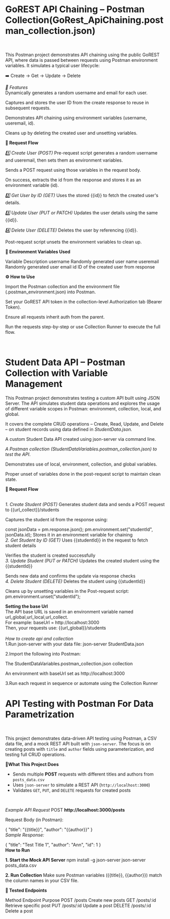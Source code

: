 # GoREST API Chaining – Postman Collection(GoRest_ApiChaining.postman_collection.json)

<br>


This Postman project demonstrates API chaining using the public GoREST API, where data is passed between requests using Postman environment variables. It simulates a typical user lifecycle:

➡️ Create → Get → Update → Delete

*📌 Features*<br>
Dynamically generates a random username and email for each user.

Captures and stores the user ID from the create response to reuse in subsequent requests.

Demonstrates API chaining using environment variables (username, useremail, id).

Cleans up by deleting the created user and unsetting variables.

**🔄 Request Flow**



*1️⃣ Create User (POST)*
Pre-request script generates a random username and useremail, then sets them as environment variables.

Sends a POST request using those variables in the request body.

On success, extracts the id from the response and stores it as an environment variable (id).

*2️⃣ Get User by ID (GET)*
Uses the stored {{id}} to fetch the created user's details.

*3️⃣ Update User (PUT or PATCH)*
Updates the user details using the same {{id}}.

*4️⃣ Delete User (DELETE)*
Deletes the user by referencing {{id}}.

Post-request script unsets the environment variables to clean up.

**🧪 Environment Variables Used**<br>

Variable	Description
username	Randomly generated user name
useremail	Randomly generated user email
id	ID of the created user from response

**⚙️ How to Use**<br>

Import the Postman collection and the environment file (.postman_environment.json) into Postman.

Set your GoREST API token in the collection-level Authorization tab (Bearer Token).

Ensure all requests inherit auth from the parent.

Run the requests step-by-step or use Collection Runner to execute the full flow.


<br>



# Student Data API – Postman Collection with Variable Management <br>

This Postman project demonstrates testing a custom API built using JSON Server. The API simulates student data operations and explores the usage of different variable scopes in Postman: environment, collection, local, and global.

It covers the complete CRUD operations – Create, Read, Update, and Delete – on student records using data defined in *StudentData.json.*

A custom Student Data API created using json-server via command line.<br>



*A Postman collection (StudentDataVariables.postman_collection.json) to test the API*.

Demonstrates use of local, environment, collection, and global variables.

Proper unset of variables done in the post-request script to maintain clean state.

**🔄 Request Flow**<br><br>

*1. Create Student (POST)*
Generates student data and sends a POST request to {{url_collect}}/students

Captures the student id from the response using:

const jsonData = pm.response.json();
pm.environment.set("studentId", jsonData.id);
Stores it in an environment variable for chaining
<br>
*2. Get Student by ID (GET)*
Uses {{studentId}} in the request to fetch student details

Verifies the student is created successfully
<br>
*3. Update Student (PUT or PATCH)*
Updates the created student using the {{studentId}}

Sends new data and confirms the update via response checks
<br>
*4. Delete Student (DELETE)*
Deletes the student using {{studentId}}

Cleans up by unsetting variables in the Post-request script:
pm.environment.unset("studentId");
<br>


**Setting the base Url**
<br>
The API base URL is saved in an environment variable named url_global,url_local,url_collect.
<br>
For example:
baseUrl = http://localhost:3000
<br>
Then, your requests use:
{{url_global}}/students
<br>
<br>
*How to create api and collection*
<br>
1.Run json-server with your data file:
json-server StudentData.json

2.Import the following into Postman:

The StudentDataVariables.postman_collection.json collection

An environment with baseUrl set as http://localhost:3000

3.Run each request in sequence or automate using the Collection Runner


 # API Testing with Postman For Data Parametrization
<br>

This project demonstrates data-driven API testing using Postman, a CSV data file, and a mock REST API built with `json-server`. The focus is on creating posts with `title` and `author` fields using parameterization, and testing full CRUD operations.

 🚀**What This Project Does**

- Sends multiple **POST** requests with different titles and authors from `posts_data.csv`
- Uses `json-server` to simulate a REST API (`http://localhost:3000`)
- Validates `GET`, `PUT`, and `DELETE` requests for created posts
  
<br>

*Example API Request*
POST **http://localhost:3000/posts**

Request Body (in Postman):

{
  "title": "{{title}}",
  "author": "{{author}}"
}
<br>
*Sample Response:*

{
  "title": "Test Title 1",
  "author": "Ann",
  "id": 1
}
<br>
**How to Run**
<br>

**1. Start the Mock API Server**
npm install -g json-server
json-server posts_data.csv
<br>

**2. Run Collection**
Make sure Postman variables ({{title}}, {{author}}) match the column names in your CSV file.
<br>

**🧩 Tested Endpoints**
<br>

Method	Endpoint	Purpose
POST	/posts	Create new posts
GET	/posts/:id	Retrieve specific post
PUT	/posts/:id	Update a post
DELETE	/posts/:id	Delete a post
